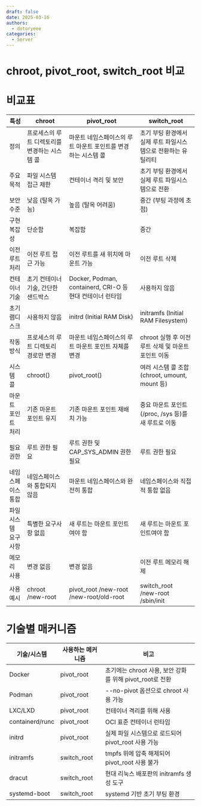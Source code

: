 ```yaml
---
draft: false
date: 2025-03-16
authors:
  - dotoryeee
categories:
  - Server
---
```

# chroot, pivot_root, switch_root 비교

<!-- more -->

# 비교표
|특성|chroot|pivot_root|switch_root|
|----|-----|----------|------------|
|정의|프로세스의 루트 디렉토리를 변경하는 시스템 콜|마운트 네임스페이스의 루트 마운트 포인트를 변경하는 시스템 콜|초기 부팅 환경에서 실제 루트 파일시스템으로 전환하는 유틸리티|
|주요 목적|파일 시스템 접근 제한|컨테이너 격리 및 보안|초기 부팅 환경에서 실제 루트 파일시스템으로 전환|
|보안 수준|낮음 (탈옥 가능)|높음 (탈옥 어려움)|중간 (부팅 과정에 초점)|
|구현 복잡성|단순함|복잡함|중간|
|이전 루트 처리|이전 루트 접근 가능|이전 루트를 새 위치에 마운트 가능|이전 루트 삭제|
|컨테이너 기술|초기 컨테이너 기술, 간단한 샌드박스|Docker, Podman, containerd, CRI-O 등 현대 컨테이너 런타임|사용하지 않음|
|초기 램디스크|사용하지 않음|initrd (Initial RAM Disk)|initramfs (Initial RAM Filesystem)|
|작동 방식|프로세스의 루트 디렉토리 경로만 변경|마운트 네임스페이스의 루트 마운트 포인트 자체를 변경|chroot 실행 후 이전 루트 삭제 및 마운트 포인트 이동|
|시스템 콜|chroot()|pivot_root()|여러 시스템 콜 조합 (chroot, umount, mount 등)|
|마운트 포인트 처리|기존 마운트 포인트 유지|기존 마운트 포인트 재배치 가능|중요 마운트 포인트(/proc, /sys 등)를 새 루트로 이동|
|필요 권한|루트 권한 필요|루트 권한 및 CAP_SYS_ADMIN 권한 필요|루트 권한 필요|
|네임스페이스 통합|네임스페이스와 통합되지 않음|마운트 네임스페이스와 완전히 통합|네임스페이스와 직접적 통합 없음|
|파일시스템 요구사항|특별한 요구사항 없음|새 루트는 마운트 포인트여야 함|새 루트는 마운트 포인트여야 함|
|메모리 사용|변경 없음|변경 없음|이전 루트 메모리 해제|
|사용 예시|chroot /new-root|pivot_root /new-root /new-root/old-root|switch_root /new-root /sbin/init|


# 기술별 매커니즘

|기술/시스템|사용하는 메커니즘|비고|
|--------|-------------|---|
|Docker|pivot_root|초기에는 chroot 사용, 보안 강화를 위해 pivot_root로 전환|
|Podman|pivot_root|--no-pivot 옵션으로 chroot 사용 가능|
|LXC/LXD|pivot_root|컨테이너 격리를 위해 사용|
|containerd/runc|pivot_root|OCI 표준 컨테이너 런타임|
|initrd|pivot_root|실제 파일 시스템으로 로드되어 pivot_root 사용 가능|
|initramfs|switch_root|tmpfs 위에 압축 해제되어 pivot_root 사용 불가|
|dracut|switch_root|현대 리눅스 배포판의 initramfs 생성 도구|
|systemd-boot|switch_root|systemd 기반 초기 부팅 환경|